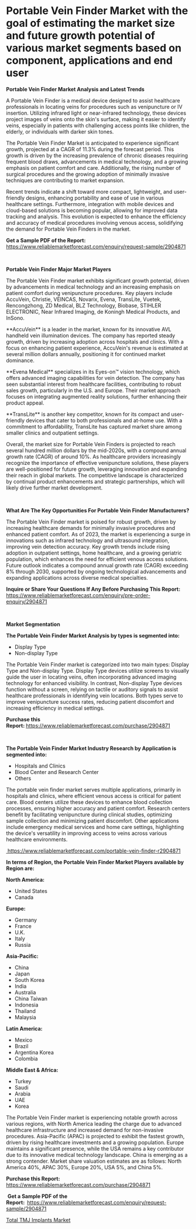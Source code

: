 <p><h1>Portable Vein Finder Market with the goal of estimating the market size and future growth potential of various market segments based on component, applications and end user</h1></p><p><strong>Portable Vein Finder Market Analysis and Latest Trends</strong></p>
<p><p>A Portable Vein Finder is a medical device designed to assist healthcare professionals in locating veins for procedures such as venipuncture or IV insertion. Utilizing infrared light or near-infrared technology, these devices project images of veins onto the skin's surface, making it easier to identify veins, especially in patients with challenging access points like children, the elderly, or individuals with darker skin tones.</p><p>The Portable Vein Finder Market is anticipated to experience significant growth, projected at a CAGR of 11.3% during the forecast period. This growth is driven by the increasing prevalence of chronic diseases requiring frequent blood draws, advancements in medical technology, and a growing emphasis on patient comfort and care. Additionally, the rising number of surgical procedures and the growing adoption of minimally invasive techniques are contributing to market expansion.</p><p>Recent trends indicate a shift toward more compact, lightweight, and user-friendly designs, enhancing portability and ease of use in various healthcare settings. Furthermore, integration with mobile devices and cloud-based solutions is becoming popular, allowing for improved data tracking and analysis. This evolution is expected to enhance the efficiency and accuracy of medical procedures involving venous access, solidifying the demand for Portable Vein Finders in the market.</p></p>
<p><strong>Get a Sample PDF of the Report:&nbsp;</strong> <a href="https://www.reliablemarketforecast.com/enquiry/request-sample/2904871?utm_campaign=2481&utm_medium=2&utm_source=Github&utm_content=ia&utm_term=12032025&utm_id=portable-vein-finder">https://www.reliablemarketforecast.com/enquiry/request-sample/2904871</a></p>
<p>&nbsp;</p>
<p><strong>Portable Vein Finder Major Market Players</strong></p>
<p><p>The Portable Vein Finder market exhibits significant growth potential, driven by advancements in medical technology and an increasing emphasis on patient comfort during venipuncture procedures. Key players include AccuVein, Christie, VEINCAS, Novarix, Evena, TransLite, Vuetek, Rencongzhong, ZD Medical, BLZ Technology, Biobase, STIHLER ELECTRONIC, Near Infrared Imaging, de Koningh Medical Products, and InSono.</p><p>**AccuVein** is a leader in the market, known for its innovative AVL handheld vein illumination devices. The company has reported steady growth, driven by increasing adoption across hospitals and clinics. With a focus on enhancing patient experience, AccuVein's revenue is estimated at several million dollars annually, positioning it for continued market dominance.</p><p>**Evena Medical** specializes in its Eyes-on™ vision technology, which offers advanced imaging capabilities for vein detection. The company has seen substantial interest from healthcare facilities, contributing to robust sales growth, particularly in the U.S. and Europe. Their market approach focuses on integrating augmented reality solutions, further enhancing their product appeal.</p><p>**TransLite** is another key competitor, known for its compact and user-friendly devices that cater to both professionals and at-home use. With a commitment to affordability, TransLite has captured market share among smaller clinics and outpatient settings.</p><p>Overall, the market size for Portable Vein Finders is projected to reach several hundred million dollars by the mid-2020s, with a compound annual growth rate (CAGR) of around 10%. As healthcare providers increasingly recognize the importance of effective venipuncture solutions, these players are well-positioned for future growth, leveraging innovation and expanding their reach in global markets. The competitive landscape is characterized by continual product enhancements and strategic partnerships, which will likely drive further market development.</p></p>
<p>&nbsp;</p>
<p><strong>What Are The Key Opportunities For Portable Vein Finder Manufacturers?</strong></p>
<p><p>The Portable Vein Finder market is poised for robust growth, driven by increasing healthcare demands for minimally invasive procedures and enhanced patient comfort. As of 2023, the market is experiencing a surge in innovations such as infrared technology and ultrasound integration, improving vein detection accuracy. Key growth trends include rising adoption in outpatient settings, home healthcare, and a growing geriatric population, which enhances the need for efficient venous access solutions. Future outlook indicates a compound annual growth rate (CAGR) exceeding 8% through 2030, supported by ongoing technological advancements and expanding applications across diverse medical specialties.</p></p>
<p><strong>Inquire or Share Your Questions If Any Before Purchasing This Report:</strong> <a href="https://www.reliablemarketforecast.com/enquiry/pre-order-enquiry/2904871?utm_campaign=2481&utm_medium=2&utm_source=Github&utm_content=ia&utm_term=12032025&utm_id=portable-vein-finder">https://www.reliablemarketforecast.com/enquiry/pre-order-enquiry/2904871</a></p>
<p>&nbsp;</p>
<p><strong>Market Segmentation</strong></p>
<p><strong>The Portable Vein Finder Market Analysis by types is segmented into:</strong></p>
<p><ul><li>Display Type</li><li>Non-display Type</li></ul></p>
<p><p>The Portable Vein Finder market is categorized into two main types: Display Type and Non-display Type. Display Type devices utilize screens to visually guide the user in locating veins, often incorporating advanced imaging technology for enhanced visibility. In contrast, Non-display Type devices function without a screen, relying on tactile or auditory signals to assist healthcare professionals in identifying vein locations. Both types serve to improve venipuncture success rates, reducing patient discomfort and increasing efficiency in medical settings.</p></p>
<p><strong>Purchase this Report:&nbsp;</strong><a href="https://www.reliablemarketforecast.com/purchase/2904871?utm_campaign=2481&utm_medium=2&utm_source=Github&utm_content=ia&utm_term=12032025&utm_id=portable-vein-finder">https://www.reliablemarketforecast.com/purchase/2904871</a></p>
<p>&nbsp;</p>
<p><strong>The Portable Vein Finder Market Industry Research by Application is segmented into:</strong></p>
<p><ul><li>Hospitals and Clinics</li><li>Blood Center and Research Center</li><li>Others</li></ul></p>
<p><p>The portable vein finder market serves multiple applications, primarily in hospitals and clinics, where efficient venous access is critical for patient care. Blood centers utilize these devices to enhance blood collection processes, ensuring higher accuracy and patient comfort. Research centers benefit by facilitating venipuncture during clinical studies, optimizing sample collection and minimizing patient discomfort. Other applications include emergency medical services and home care settings, highlighting the device's versatility in improving access to veins across various healthcare environments.</p></p>
<p><a href="https://www.reliablemarketforecast.com/portable-vein-finder-r2904871?utm_campaign=2481&utm_medium=2&utm_source=Github&utm_content=ia&utm_term=12032025&utm_id=portable-vein-finder">&nbsp;https://www.reliablemarketforecast.com/portable-vein-finder-r2904871</a></p>
<p><strong>In terms of Region, the Portable Vein Finder Market Players available by Region are:</strong></p>
<p>
    <p> <strong> North America: </strong>
        <ul>
            <li>United States</li>
            <li>Canada</li>
        </ul>
        </p> 
    <p> <strong> Europe: </strong>
        <ul>
            <li>Germany</li>
            <li>France</li>
            <li>U.K.</li>
            <li>Italy</li>
            <li>Russia</li>
        </ul>
        </p> 
    <p> <strong> Asia-Pacific: </strong>
        <ul>
            <li>China</li>
            <li>Japan</li>
            <li>South Korea</li>
            <li>India</li>
            <li>Australia</li>
            <li>China Taiwan</li>
            <li>Indonesia</li>
            <li>Thailand</li>
            <li>Malaysia</li>
        </ul>
        </p> 
    <p> <strong> Latin America: </strong>
        <ul>
            <li>Mexico</li>
            <li>Brazil</li>
            <li>Argentina Korea</li>
            <li>Colombia</li>
        </ul>
        </p> 
    <p> <strong> Middle East & Africa: </strong>
        <ul>
            <li>Turkey</li>
            <li>Saudi</li>
            <li>Arabia</li>
            <li>UAE</li>
            <li>Korea</li>
        </ul>
    </p>
    </p>
<p><p>The Portable Vein Finder market is experiencing notable growth across various regions, with North America leading the charge due to advanced healthcare infrastructure and increased demand for non-invasive procedures. Asia-Pacific (APAC) is projected to exhibit the fastest growth, driven by rising healthcare investments and a growing population. Europe maintains a significant presence, while the USA remains a key contributor due to its innovative medical technology landscape. China is emerging as a strong contender. Market share valuation estimates are as follows: North America 40%, APAC 30%, Europe 20%, USA 5%, and China 5%.</p></p>
<p><strong>Purchase this Report: </strong><a href="https://www.reliablemarketforecast.com/purchase/2904871?utm_campaign=2481&utm_medium=2&utm_source=Github&utm_content=ia&utm_term=12032025&utm_id=portable-vein-finder">https://www.reliablemarketforecast.com/purchase/2904871</a></p>
<p>&nbsp;<strong>Get a Sample PDF of the Report:&nbsp;&nbsp;</strong><a href="https://www.reliablemarketforecast.com/enquiry/request-sample/2904871?utm_campaign=2481&utm_medium=2&utm_source=Github&utm_content=ia&utm_term=12032025&utm_id=portable-vein-finder">https://www.reliablemarketforecast.com/enquiry/request-sample/2904871</a></p>
<p><strong></strong></p>
<p><p><a href="https://github.com/nkomdaumis16/Market-Research-Report-List-1/blob/main/total-tmj-implants-market.md?utm_campaign=2481&utm_medium=2&utm_source=Github&utm_content=ia&utm_term=12032025&utm_id=portable-vein-finder">Total TMJ Implants Market</a></p></p>